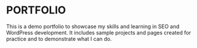 # PORTFOLIO
This is a demo portfolio to showcase my skills and learning in SEO and WordPress development. It includes sample projects and pages created for practice and to demonstrate what I can do.
